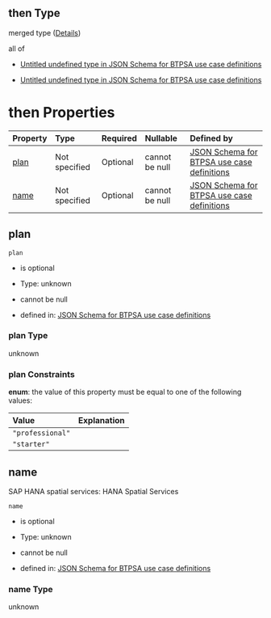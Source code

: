 ## then Type

merged type ([Details](btpsa-usecase-properties-services-items-allof-2-then-allof-51-then.md))

all of

*   [Untitled undefined type in JSON Schema for BTPSA use case definitions](btpsa-usecase-properties-services-items-allof-2-then-allof-51-then-allof-0.md "check type definition")

*   [Untitled undefined type in JSON Schema for BTPSA use case definitions](btpsa-usecase-properties-services-items-allof-2-then-allof-51-then-allof-1.md "check type definition")

# then Properties

| Property      | Type          | Required | Nullable       | Defined by                                                                                                                                                                                                            |
| :------------ | :------------ | :------- | :------------- | :-------------------------------------------------------------------------------------------------------------------------------------------------------------------------------------------------------------------- |
| [plan](#plan) | Not specified | Optional | cannot be null | [JSON Schema for BTPSA use case definitions](btpsa-usecase-properties-services-items-allof-2-then-allof-51-then-properties-plan.md "undefined#/properties/services/items/allOf/2/then/allOf/51/then/properties/plan") |
| [name](#name) | Not specified | Optional | cannot be null | [JSON Schema for BTPSA use case definitions](btpsa-usecase-properties-services-items-allof-2-then-allof-51-then-properties-name.md "undefined#/properties/services/items/allOf/2/then/allOf/51/then/properties/name") |

## plan



`plan`

*   is optional

*   Type: unknown

*   cannot be null

*   defined in: [JSON Schema for BTPSA use case definitions](btpsa-usecase-properties-services-items-allof-2-then-allof-51-then-properties-plan.md "undefined#/properties/services/items/allOf/2/then/allOf/51/then/properties/plan")

### plan Type

unknown

### plan Constraints

**enum**: the value of this property must be equal to one of the following values:

| Value            | Explanation |
| :--------------- | :---------- |
| `"professional"` |             |
| `"starter"`      |             |

## name

SAP HANA spatial services: HANA Spatial Services

`name`

*   is optional

*   Type: unknown

*   cannot be null

*   defined in: [JSON Schema for BTPSA use case definitions](btpsa-usecase-properties-services-items-allof-2-then-allof-51-then-properties-name.md "undefined#/properties/services/items/allOf/2/then/allOf/51/then/properties/name")

### name Type

unknown
